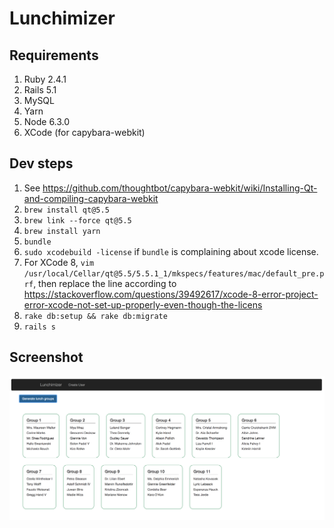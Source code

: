 # Lunchimizer

## Requirements

1. Ruby 2.4.1 
1. Rails 5.1
1. MySQL
1. Yarn
1. Node 6.3.0
1. XCode (for capybara-webkit)

## Dev steps

1. See https://github.com/thoughtbot/capybara-webkit/wiki/Installing-Qt-and-compiling-capybara-webkit
1. `brew install qt@5.5`
1. `brew link --force qt@5.5`
1. `brew install yarn`
1. `bundle`
1. `sudo xcodebuild -license` if `bundle` is complaining about xcode license.
1. For XCode 8, `vim /usr/local/Cellar/qt@5.5/5.5.1_1/mkspecs/features/mac/default_pre.prf`, then replace the line according to https://stackoverflow.com/questions/39492617/xcode-8-error-project-error-xcode-not-set-up-properly-even-though-the-licens
1. `rake db:setup && rake db:migrate`
1. `rails s` 

## Screenshot

![Screenshot](/docs/screenshot.png)
